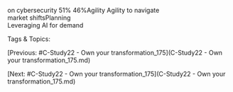 on cybersecurity
51% 46%Agility
Agility to navigate  
market shiftsPlanning  
Leveraging AI for demand 

   Tags & Topics:
   

[Previous: #C-Study22 - Own your transformation_175](C-Study22 - Own your transformation_175.md)

[Next: #C-Study22 - Own your transformation_175](C-Study22 - Own your transformation_175.md)